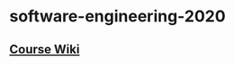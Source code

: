 # software-engineering-2020

## [Course Wiki](https://github.com/edogdu/software-engineering-2020/wiki)
